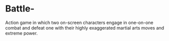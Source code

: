 # Battle-
Action game in which two on-screen characters engage in one-on-one combat and defeat one with their highly exaggerated martial arts moves and extreme power.
